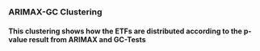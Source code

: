### ARIMAX-GC Clustering

#### This clustering shows how the ETFs are distributed according to the p-value result from ARIMAX and GC-Tests
